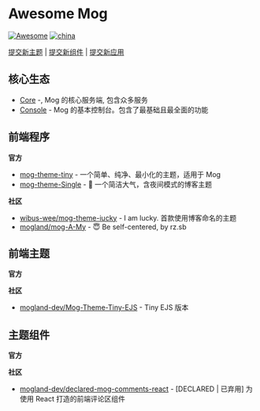# Awesome Mog

[![Awesome](https://awesome.re/badge-flat2.svg)](https://awesome.re) [![china](https://jaywcjlove.github.io/sb/lang/chinese.svg)](README.md)

[提交新主题](/CONTRIBUTING.md#提交新主题) | [提交新组件](/CONTRIBUTING.md#提交新组件) | [提交新应用](/CONTRIBUTING.md#提交新应用)

## 核心生态

- [Core](https://github.com/mogland/core) -, Mog 的核心服务端, 包含众多服务
- [Console](https://github.com/mogland/console) - Mog 的基本控制台。包含了最基础且最全面的功能

## 前端程序

**官方**

- [mog-theme-tiny](https://github.com/mogland/mog-theme-tiny) - 一个简单、纯净、最小化的主题，适用于 Mog
- [mog-theme-Single](https://github.com/mogland/mog-theme-Single) - 🎈 一个简洁大气，含夜间模式的博客主题

**社区**

<ul><li><a href="https://github.com/wibus-wee/mog-theme-iucky">wibus-wee/mog-theme-iucky</a> - I am lucky. 首款使用博客命名的主题</li><li><a href="https://github.com/mogland/mog-A-My">mogland/mog-A-My</a> - 😇 Be self-centered, by rz.sb</li></ul>

## 前端主题

**官方**


**社区**

<ul><li><a href="https://github.com/mogland-dev/Mog-Theme-Tiny-EJS">mogland-dev/Mog-Theme-Tiny-EJS</a> - Tiny EJS 版本</li></ul>

## 主题组件

**官方**

**社区**

<ul><li><a href="https://github.com/mogland-dev/declared-mog-comments-react">mogland-dev/declared-mog-comments-react</a> - [DECLARED | 已弃用] 为使用 React 打造的前端评论区组件</li></ul>